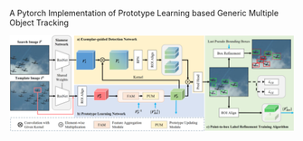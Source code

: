 A Pytorch Implementation of Prototype Learning based Generic Multiple Object Tracking

![](framework.png)